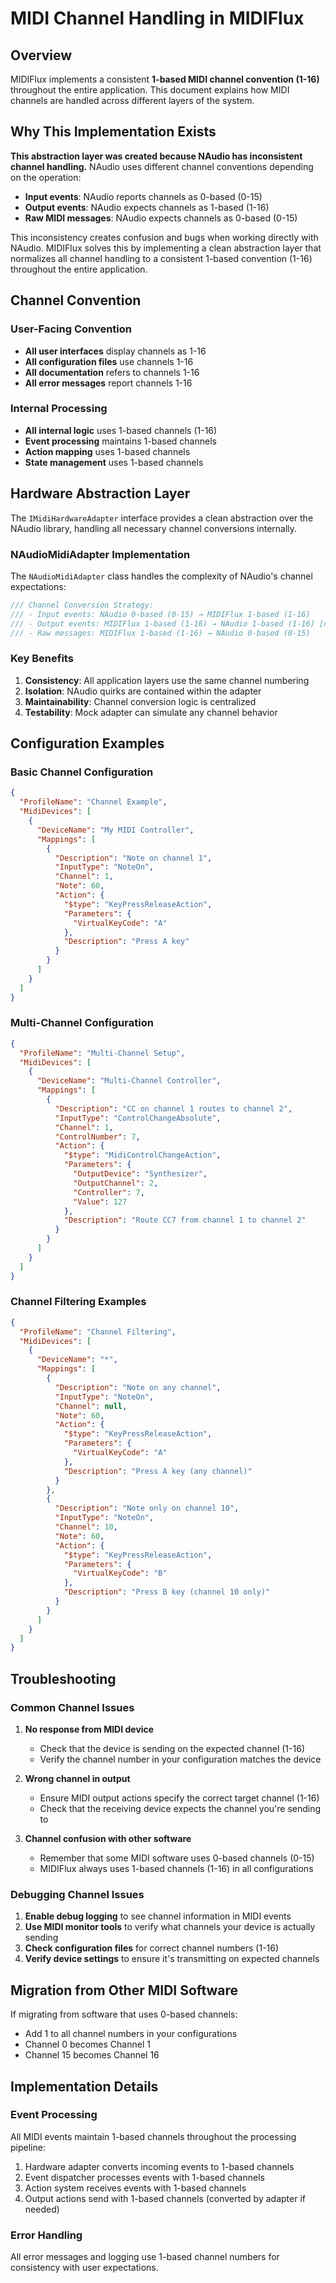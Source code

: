 # MIDI Channel Handling in MIDIFlux

## Overview

MIDIFlux implements a consistent **1-based MIDI channel convention (1-16)** throughout the entire application. This document explains how MIDI channels are handled across different layers of the system.

## Why This Implementation Exists

**This abstraction layer was created because NAudio has inconsistent channel handling.** NAudio uses different channel conventions depending on the operation:

- **Input events**: NAudio reports channels as 0-based (0-15)
- **Output events**: NAudio expects channels as 1-based (1-16)
- **Raw MIDI messages**: NAudio expects channels as 0-based (0-15)

This inconsistency creates confusion and bugs when working directly with NAudio. MIDIFlux solves this by implementing a clean abstraction layer that normalizes all channel handling to a consistent 1-based convention (1-16) throughout the entire application.

## Channel Convention

### User-Facing Convention
- **All user interfaces** display channels as 1-16
- **All configuration files** use channels 1-16
- **All documentation** refers to channels 1-16
- **All error messages** report channels 1-16

### Internal Processing
- **All internal logic** uses 1-based channels (1-16)
- **Event processing** maintains 1-based channels
- **Action mapping** uses 1-based channels
- **State management** uses 1-based channels

## Hardware Abstraction Layer

The `IMidiHardwareAdapter` interface provides a clean abstraction over the NAudio library, handling all necessary channel conversions internally.

### NAudioMidiAdapter Implementation

The `NAudioMidiAdapter` class handles the complexity of NAudio's channel expectations:

```csharp
/// Channel Conversion Strategy:
/// - Input events: NAudio 0-based (0-15) → MIDIFlux 1-based (1-16)
/// - Output events: MIDIFlux 1-based (1-16) → NAudio 1-based (1-16) [no conversion]
/// - Raw messages: MIDIFlux 1-based (1-16) → NAudio 0-based (0-15)
```

### Key Benefits

1. **Consistency**: All application layers use the same channel numbering
2. **Isolation**: NAudio quirks are contained within the adapter
3. **Maintainability**: Channel conversion logic is centralized
4. **Testability**: Mock adapter can simulate any channel behavior

## Configuration Examples

### Basic Channel Configuration
```json
{
  "ProfileName": "Channel Example",
  "MidiDevices": [
    {
      "DeviceName": "My MIDI Controller",
      "Mappings": [
        {
          "Description": "Note on channel 1",
          "InputType": "NoteOn",
          "Channel": 1,
          "Note": 60,
          "Action": {
            "$type": "KeyPressReleaseAction",
            "Parameters": {
              "VirtualKeyCode": "A"
            },
            "Description": "Press A key"
          }
        }
      ]
    }
  ]
}
```

### Multi-Channel Configuration
```json
{
  "ProfileName": "Multi-Channel Setup",
  "MidiDevices": [
    {
      "DeviceName": "Multi-Channel Controller",
      "Mappings": [
        {
          "Description": "CC on channel 1 routes to channel 2",
          "InputType": "ControlChangeAbsolute",
          "Channel": 1,
          "ControlNumber": 7,
          "Action": {
            "$type": "MidiControlChangeAction",
            "Parameters": {
              "OutputDevice": "Synthesizer",
              "OutputChannel": 2,
              "Controller": 7,
              "Value": 127
            },
            "Description": "Route CC7 from channel 1 to channel 2"
          }
        }
      ]
    }
  ]
}
```

### Channel Filtering Examples
```json
{
  "ProfileName": "Channel Filtering",
  "MidiDevices": [
    {
      "DeviceName": "*",
      "Mappings": [
        {
          "Description": "Note on any channel",
          "InputType": "NoteOn",
          "Channel": null,
          "Note": 60,
          "Action": {
            "$type": "KeyPressReleaseAction",
            "Parameters": {
              "VirtualKeyCode": "A"
            },
            "Description": "Press A key (any channel)"
          }
        },
        {
          "Description": "Note only on channel 10",
          "InputType": "NoteOn",
          "Channel": 10,
          "Note": 60,
          "Action": {
            "$type": "KeyPressReleaseAction",
            "Parameters": {
              "VirtualKeyCode": "B"
            },
            "Description": "Press B key (channel 10 only)"
          }
        }
      ]
    }
  ]
}
```

## Troubleshooting

### Common Channel Issues

1. **No response from MIDI device**
   - Check that the device is sending on the expected channel (1-16)
   - Verify the channel number in your configuration matches the device

2. **Wrong channel in output**
   - Ensure MIDI output actions specify the correct target channel (1-16)
   - Check that the receiving device expects the channel you're sending to

3. **Channel confusion with other software**
   - Remember that some MIDI software uses 0-based channels (0-15)
   - MIDIFlux always uses 1-based channels (1-16) in all configurations

### Debugging Channel Issues

1. **Enable debug logging** to see channel information in MIDI events
2. **Use MIDI monitor tools** to verify what channels your device is actually sending
3. **Check configuration files** for correct channel numbers (1-16)
4. **Verify device settings** to ensure it's transmitting on expected channels

## Migration from Other MIDI Software

If migrating from software that uses 0-based channels:
- Add 1 to all channel numbers in your configurations
- Channel 0 becomes Channel 1
- Channel 15 becomes Channel 16

## Implementation Details

### Event Processing
All MIDI events maintain 1-based channels throughout the processing pipeline:
1. Hardware adapter converts incoming events to 1-based channels
2. Event dispatcher processes events with 1-based channels
3. Action system receives events with 1-based channels
4. Output actions send with 1-based channels (converted by adapter if needed)

### Error Handling
All error messages and logging use 1-based channel numbers for consistency with user expectations.